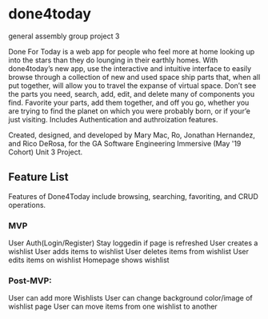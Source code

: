 # done4today
general assembly group project 3

Done For Today is a web app for people who feel more at home looking up into the stars than they do lounging in their earthly homes. With done4today’s new app, use the interactive and intuitive interface to easily browse through a collection of new and used space ship parts that, when all put together, will allow you to travel the expanse of virtual space. Don’t see the parts you need, search, add, edit, and delete many of components you find. Favorite your parts, add them together, and off you go, whether you are trying to find the planet on which you were probably born, or if your’e just visiting. Includes Authentication and authroization features.

Created, designed, and developed by Mary Mac, Ro, Jonathan Hernandez, and Rico DeRosa, for the GA Software Engineering Immersive (May '19 Cohort) Unit 3 Project.


## Feature List
Features of Done4Today include browsing, searching, favoriting, and CRUD operations. 

### MVP

User Auth(Login/Register)
Stay loggedin if page is refreshed
User creates a wishlist
User adds items to wishlist
User deletes items from wishlist
User edits items on wishlist
Homepage shows wishlist

### Post-MVP:

User can add more Wishlists
User can change background color/image of wishlist page
User can move items from one wishlist to another